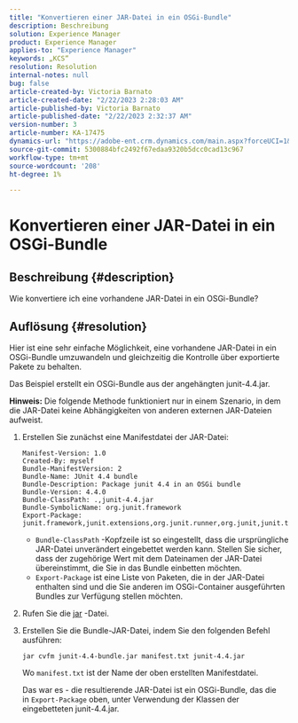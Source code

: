 ```yaml
---
title: "Konvertieren einer JAR-Datei in ein OSGi-Bundle"
description: Beschreibung
solution: Experience Manager
product: Experience Manager
applies-to: "Experience Manager"
keywords: „KCS“
resolution: Resolution
internal-notes: null
bug: false
article-created-by: Victoria Barnato
article-created-date: "2/22/2023 2:28:03 AM"
article-published-by: Victoria Barnato
article-published-date: "2/22/2023 2:32:37 AM"
version-number: 3
article-number: KA-17475
dynamics-url: "https://adobe-ent.crm.dynamics.com/main.aspx?forceUCI=1&pagetype=entityrecord&etn=knowledgearticle&id=2be0e482-58b2-ed11-83fe-6045bd006b3d"
source-git-commit: 5300884bfc2492f67edaa9320b5dcc0cad13c967
workflow-type: tm+mt
source-wordcount: '208'
ht-degree: 1%

---
```


# Konvertieren einer JAR-Datei in ein OSGi-Bundle

## Beschreibung {#description}


Wie konvertiere ich eine vorhandene JAR-Datei in ein OSGi-Bundle?


## Auflösung {#resolution}


Hier ist eine sehr einfache Möglichkeit, eine vorhandene JAR-Datei in ein OSGi-Bundle umzuwandeln und gleichzeitig die Kontrolle über exportierte Pakete zu behalten.

Das Beispiel erstellt ein OSGi-Bundle aus der angehängten junit-4.4.jar.

<b>Hinweis:</b> Die folgende Methode funktioniert nur in einem Szenario, in dem die JAR-Datei keine Abhängigkeiten von anderen externen JAR-Dateien aufweist.



1. Erstellen Sie zunächst eine Manifestdatei der JAR-Datei:

   ```
   Manifest-Version: 1.0
   Created-By: myself
   Bundle-ManifestVersion: 2
   Bundle-Name: JUnit 4.4 bundle
   Bundle-Description: Package junit 4.4 in an OSGi bundle
   Bundle-Version: 4.4.0
   Bundle-ClassPath: .,junit-4.4.jar
   Bundle-SymbolicName: org.junit.framework
   Export-Package: junit.framework,junit.extensions,org.junit.runner,org.junit,junit.textui
   ```

   - `Bundle-ClassPath` -Kopfzeile ist so eingestellt, dass die ursprüngliche JAR-Datei unverändert eingebettet werden kann. Stellen Sie sicher, dass der zugehörige Wert mit dem Dateinamen der JAR-Datei übereinstimmt, die Sie in das Bundle einbetten möchten.
   - `Export-Package` ist eine Liste von Paketen, die in der JAR-Datei enthalten sind und die Sie anderen im OSGi-Container ausgeführten Bundles zur Verfügung stellen möchten.
2. Rufen Sie die [jar](https://repo1.maven.org/maven2/junit/junit/4.4/junit-4.4.jar) -Datei.
3. Erstellen Sie die Bundle-JAR-Datei, indem Sie den folgenden Befehl ausführen:


   ```
   jar cvfm junit-4.4-bundle.jar manifest.txt junit-4.4.jar
   ```



   Wo `manifest.txt` ist der Name der oben erstellten Manifestdatei.



   Das war es - die resultierende JAR-Datei ist ein OSGi-Bundle, das die in `Export-Package` oben, unter Verwendung der Klassen der eingebetteten junit-4.4.jar.

